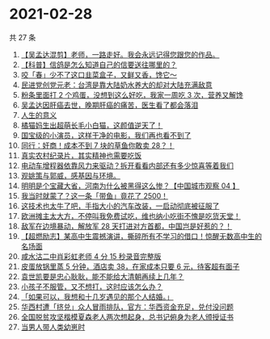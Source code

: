# 2021-02-28

共 27 条

<!-- BEGIN ZHIHUVIDEO -->
<!-- 最后更新时间 Sun Feb 28 2021 19:06:21 GMT+0800 (CST) -->
1. [【吴孟达混剪】老师，一路走好。我会永远记得您跟您的作品。](https://www.zhihu.com/zvideo/1349060511577866240)
1. [【科普】信鸽是怎么知道自己的信要送往哪里的？](https://www.zhihu.com/zvideo/1349303366200352769)
1. [咬「春」少不了这口韭菜盒子，又鲜又香，馋它～](https://www.zhihu.com/zvideo/1349060515554066432)
1. [民进党创党元老：台湾是靠大陆奶水养大的却对大陆充满敌意](https://www.zhihu.com/zvideo/1349311796575182849)
1. [粉条里面打 2 个鸡蛋，没想到这么好吃，我家一周吃 3 次，营养又解馋](https://www.zhihu.com/zvideo/1349302397651595264)
1. [吴孟达因肝癌去世，晚期肝癌的痛苦，医生看了都会落泪](https://www.zhihu.com/zvideo/1349055910225084416)
1. [人生的意义](https://www.zhihu.com/zvideo/1349080747819679745)
1. [橘猫妈生出超萌长毛小白猫，这颜值逆天了！](https://www.zhihu.com/zvideo/1349049214748561408)
1. [国宝级的小演员，这样干净的电影，我们再也看不到了](https://www.zhihu.com/zvideo/1348999719297916928)
1. [同行：奸商！成本不到 7 块的草鱼你敢卖 28？！](https://www.zhihu.com/zvideo/1349012306861449216)
1. [真实农村纪录片，其实精神也需要吃饭](https://www.zhihu.com/zvideo/1348740220901289984)
1. [电动车增程器依靠风力来驱动？拆开看看内部还有多少惊喜等着我们](https://www.zhihu.com/zvideo/1349128980910469120)
1. [观姚策与郭威，感基因与环境。](https://www.zhihu.com/zvideo/1349194642303422464)
1. [明明是个宝藏大省，河南为什么被黑得这么惨？【中国城市观察 04 】](https://www.zhihu.com/zvideo/1348989986222493696)
1. [我当时就蒙了？这一条「带鱼」竟花了 2500！](https://www.zhihu.com/zvideo/1348682436021268480)
1. [这技术也太牛了吧，手指大小的汽车改装，一启动彻底被征服了](https://www.zhihu.com/zvideo/1347935434425675776)
1. [欧洲摊主太大方，不停叫我免费试吃，维也纳小吃街不愧是吃货天堂！](https://www.zhihu.com/zvideo/1349094865548972032)
1. [敌军在边境暴动，解放军 28 天打进对方首都，中国岂是好惹的？！](https://www.zhihu.com/zvideo/1348297155237552128)
1. [【超燃励志】某高中生震撼演讲，撕碎所有不学习的借口！惊醒无数高中生的名场面](https://www.zhihu.com/zvideo/1348658888959610880)
1. [咸水沽二中肖彩虹老师  4 分 15 秒录音完整版](https://www.zhihu.com/zvideo/1348904018178187264)
1. [皮蛋放锅里蒸 5 分钟，酒店卖 38，在家成本只要 6 元，待客超有面子](https://www.zhihu.com/zvideo/1348923443786805248)
1. [袁世凯要是忠心耿耿，能不能给大清朝再续上几年？](https://www.zhihu.com/zvideo/1349078929949466625)
1. [小孩子不服管，又不想打，这时应该怎么办？](https://www.zhihu.com/zvideo/1348648330600239104)
1. [「如果可以，我想和十几岁遇见的那个人结婚。」](https://www.zhihu.com/zvideo/1348737590338801665)
1. [华西村遭「挤兑」众人冒雨排队，官方：华西资金充足，兑付没问题](https://www.zhihu.com/zvideo/1348638578759557120)
1. [全国脱贫攻坚楷模夏森老人两次想起身，总书记俯身为老人颁授证书](https://www.zhihu.com/zvideo/1348272015535693825)
1. [当男人带人类幼崽时](https://www.zhihu.com/zvideo/1348644368639709184)
<!-- END ZHIHUVIDEO -->
